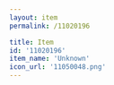 ```yaml
---
layout: item
permalink: /11020196

title: Item
id: '11020196'
item_name: 'Unknown'
icon_url: '11050048.png'
---
```

